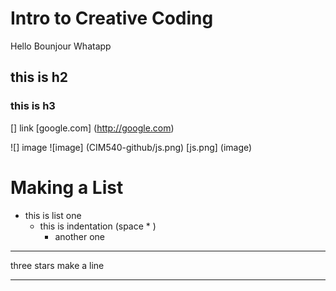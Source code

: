 # Intro to Creative Coding
Hello
Bounjour
Whatapp

## this is h2
### this is h3

[] link
[google.com] (http://google.com)

![] image
![image] (CIM540-github/js.png)
[js.png] (image)
# Making a List
* this is list one
  * this is indentation (space * )
    * another one


***
three stars make a line
***
